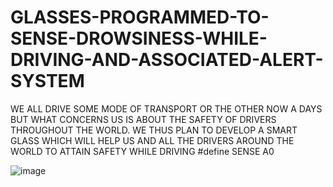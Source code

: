 # GLASSES-PROGRAMMED-TO-SENSE-DROWSINESS-WHILE-DRIVING-AND-ASSOCIATED-ALERT-SYSTEM
WE ALL DRIVE SOME MODE OF TRANSPORT OR THE OTHER NOW A DAYS BUT WHAT CONCERNS US IS ABOUT THE SAFETY OF DRIVERS THROUGHOUT THE WORLD. WE THUS PLAN TO DEVELOP A SMART GLASS WHICH WILL HELP US AND ALL THE DRIVERS AROUND THE WORLD TO ATTAIN SAFETY WHILE DRIVING
#define SENSE A0 

![image](https://user-images.githubusercontent.com/72214531/135224847-d892ffd0-d8bf-4496-9a8f-6df747723577.png)

